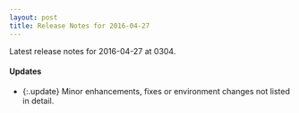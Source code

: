 ```yaml
---
layout: post
title: Release Notes for 2016-04-27
---
```


Latest release notes for 2016-04-27 at 0304.

<div class='updates' markdown='1'>

#### Updates

- {:.update} Minor enhancements, fixes or environment changes not listed in detail.

</div>


